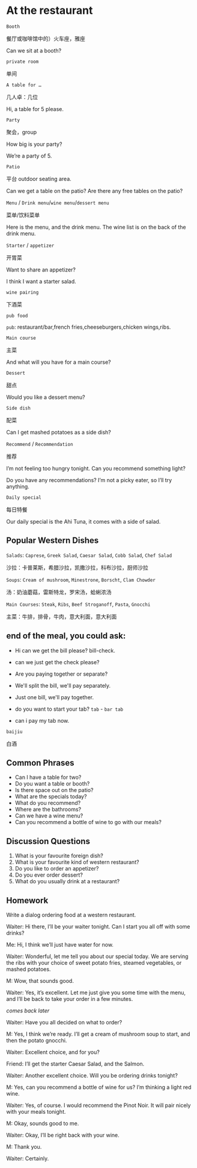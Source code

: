 # At the restaurant
`Booth`

餐厅或咖啡馆中的）火车座，雅座

Can we sit at a booth?

`private room`

单间

`A table for …`

几人卓：几位

Hi, a table for 5 please.

`Party`

聚会，group

How big is your party?

We’re a party of 5.

`Patio`

平台 outdoor seating area.

Can we get a table on the patio? Are there any free tables on the patio?

`Menu` / `Drink menu`/`wine menu`/`dessert menu`

菜单/饮料菜单

Here is the menu, and the drink menu. The wine list is on the back of the drink menu.

`Starter` / `appetizer`

开胃菜

Want to share an appetizer?

I think I want a starter salad.

`wine pairing`

下酒菜

`pub food`

`pub`: restaurant/bar,french fries,cheeseburgers,chicken wings,ribs.

`Main course`

主菜

And what will you have for a main course?

`Dessert`

甜点

Would you like a dessert menu?

`Side dish`

配菜

Can I get mashed potatoes as a side dish?

`Recommend` / `Recommendation`

推荐

I’m not feeling too hungry tonight. Can you recommend something light?

Do you have any recommendations? I’m not a picky eater, so I’ll try anything.

`Daily special`

每日特餐

Our daily special is the Ahi Tuna, it comes with a side of salad.

## Popular Western Dishes
`Salads`: `Caprese`, `Greek Salad`, `Caesar Salad`, `Cobb Salad`, `Chef Salad`

沙拉：卡普莱斯，希腊沙拉，凯撒沙拉，科布沙拉，厨师沙拉

`Soups`: `Cream of mushroom`, `Minestrone`, `Borscht`, `Clam Chowder`

汤：奶油蘑菇，雷斯特龙，罗宋汤，蛤蜊浓汤

`Main Courses`: `Steak`, `Ribs`, `Beef Stroganoff`, `Pasta`, `Gnocchi`

主菜：牛排，排骨，牛肉，意大利面，意大利面

## end of the meal, you could ask:

* Hi can we get the bill please? bill-check.

* can we just get the check please?

* Are you paying together or separate?

* We'll split the bill, we'll pay separately.

* Just one bill, we'll pay together.

* do you want to start your tab? `tab` - `bar tab`

* can i pay my tab now.

`baijiu`

白酒

## Common Phrases
* Can I have a table for two?
* Do you want a table or booth?
* Is there space out on the patio?
* What are the specials today?
* What do you recommend?
* Where are the bathrooms?
* Can we have a wine menu?
* Can you recommend a bottle of wine to go with our meals?
## Discussion Questions
1. What is your favourite foreign dish?
2. What is your favourite kind of western restaurant?
3. Do you like to order an appetizer?
4. Do you ever order dessert?
5. What do you usually drink at a restaurant? 
## Homework
Write a dialog ordering food at a western restaurant.

Waiter: Hi there, I’ll be your waiter tonight. Can I start you all off with some
drinks?

Me: Hi, I think we’ll just have water for now.

Waiter: Wonderful, let me tell you about our special today. We are serving the
ribs with your choice of sweet potato fries, steamed vegetables, or mashed
potatoes.

M: Wow, that sounds good.

Waiter: Yes, it’s excellent. Let me just give you some time with the menu, and
I’ll be back to take your order in a few minutes.

*comes back later*

Waiter: Have you all decided on what to order?

M: Yes, I think we’re ready. I’ll get a cream of mushroom soup to start, and
then the potato gnocchi.

Waiter: Excellent choice, and for you?

Friend: I’ll get the starter Caesar Salad, and the Salmon.

Waiter: Another excellent choice. Will you be ordering drinks tonight?

M: Yes, can you recommend a bottle of wine for us? I’m thinking a light red
wine.

Waiter: Yes, of course. I would recommend the Pinot Noir. It will pair nicely
with your meals tonight.

M: Okay, sounds good to me.

Waiter: Okay, I’ll be right back with your wine.

M: Thank you.

Waiter: Certainly.